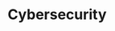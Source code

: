---
title: Cybersecurity
description: Journals about frameworks, projects and hacking in Cybersecurity
image: cybersecurity.png

# Badge style
style:
    background: "#E29B67"
    color: "#fff"
---